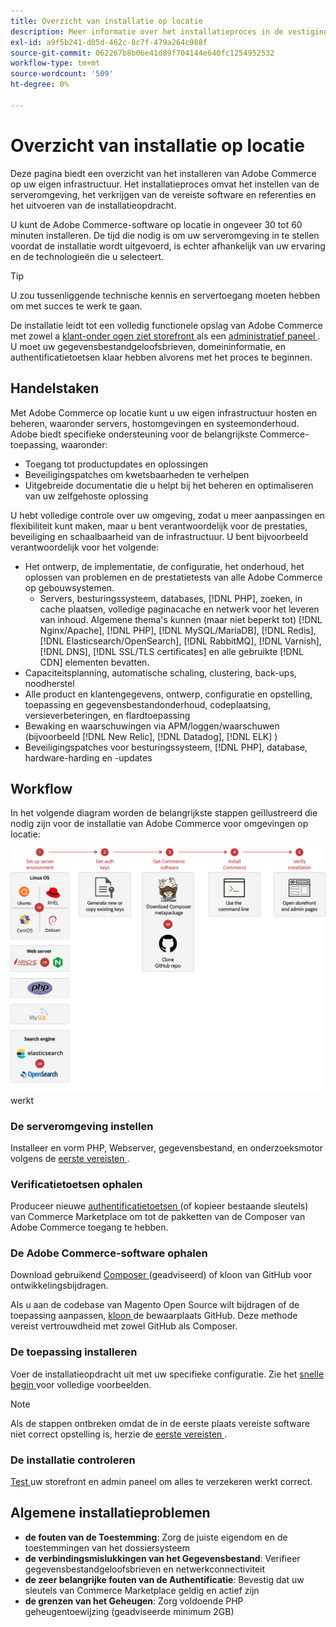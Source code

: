 ```yaml
---
title: Overzicht van installatie op locatie
description: Meer informatie over het installatieproces in de vestiging van Adobe Commerce. Ontdek serververeisten, opstellingsstappen, en plaatsing beste praktijken.
exl-id: a9f5b241-d05d-462c-8c7f-479a264c988f
source-git-commit: 062267b8b06e41d89f704144e640fc1254952532
workflow-type: tm+mt
source-wordcount: '509'
ht-degree: 0%

---
```



# Overzicht van installatie op locatie

Deze pagina biedt een overzicht van het installeren van Adobe Commerce op uw eigen infrastructuur. Het installatieproces omvat het instellen van de serveromgeving, het verkrijgen van de vereiste software en referenties en het uitvoeren van de installatieopdracht.

U kunt de Adobe Commerce-software op locatie in ongeveer 30 tot 60 minuten installeren. De tijd die nodig is om uw serveromgeving in te stellen voordat de installatie wordt uitgevoerd, is echter afhankelijk van uw ervaring en de technologieën die u selecteert.

>[!TIP]
>
>U zou tussenliggende technische kennis en servertoegang moeten hebben om met succes te werk te gaan.

De installatie leidt tot een volledig functionele opslag van Adobe Commerce met zowel a [ klant-onder ogen ziet storefront ](https://experienceleague.adobe.com/en/docs/commerce-admin/start/storefront/storefront) als een [ administratief paneel ](https://experienceleague.adobe.com/en/docs/commerce-admin/start/admin/admin). U moet uw gegevensbestandgeloofsbrieven, domeininformatie, en authentificatietoetsen klaar hebben alvorens met het proces te beginnen.

## Handelstaken

Met Adobe Commerce op locatie kunt u uw eigen infrastructuur hosten en beheren, waaronder servers, hostomgevingen en systeemonderhoud. Adobe biedt specifieke ondersteuning voor de belangrijkste Commerce-toepassing, waaronder:

- Toegang tot productupdates en oplossingen
- Beveiligingspatches om kwetsbaarheden te verhelpen
- Uitgebreide documentatie die u helpt bij het beheren en optimaliseren van uw zelfgehoste oplossing

U hebt volledige controle over uw omgeving, zodat u meer aanpassingen en flexibiliteit kunt maken, maar u bent verantwoordelijk voor de prestaties, beveiliging en schaalbaarheid van de infrastructuur. U bent bijvoorbeeld verantwoordelijk voor het volgende:

- Het ontwerp, de implementatie, de configuratie, het onderhoud, het oplossen van problemen en de prestatietests van alle Adobe Commerce op gebouwsystemen.
   - Servers, besturingssysteem, databases, [!DNL PHP], zoeken, in cache plaatsen, volledige paginacache en netwerk voor het leveren van inhoud. Algemene thema&#39;s kunnen (maar niet beperkt tot) [!DNL Nginx/Apache], [!DNL PHP], [!DNL MySQL/MariaDB], [!DNL Redis], [!DNL Elasticsearch/OpenSearch], [!DNL RabbitMQ], [!DNL Varnish], [!DNL DNS], [!DNL SSL/TLS certificates] en alle gebruikte [!DNL CDN] elementen bevatten.
- Capaciteitsplanning, automatische schaling, clustering, back-ups, noodherstel
- Alle product en klantengegevens, ontwerp, configuratie en opstelling, toepassing en gegevensbestandonderhoud, codeplaatsing, versieverbeteringen, en flardtoepassing
- Bewaking en waarschuwingen via APM/loggen/waarschuwen (bijvoorbeeld [!DNL New Relic], [!DNL Datadog], [!DNL ELK] )
- Beveiligingspatches voor besturingssysteem, [!DNL PHP], database, hardware-harding en -updates

## Workflow

In het volgende diagram worden de belangrijkste stappen geïllustreerd die nodig zijn voor de installatie van Adobe Commerce voor omgevingen op locatie:

![ hoe de installatie ](../assets/installation/on-premises-install.drawio.svg) werkt

### De serveromgeving instellen

Installeer en vorm PHP, Webserver, gegevensbestand, en onderzoeksmotor volgens de [ eerste vereisten ](prerequisites/overview.md).

### Verificatietoetsen ophalen

Produceer nieuwe [ authentificatietoetsen ](prerequisites/authentication-keys.md) (of kopieer bestaande sleutels) van Commerce Marketplace om tot de pakketten van de Composer van Adobe Commerce toegang te hebben.

### De Adobe Commerce-software ophalen

Download gebruikend [ Composer ](prerequisites/commerce.md) (geadviseerd) of kloon van GitHub voor ontwikkelingsbijdragen.

Als u aan de codebase van Magento Open Source wilt bijdragen of de toepassing aanpassen, [ kloon ](https://developer.adobe.com/commerce/contributor/guides/install/clone-repository/) de bewaarplaats GitHub. Deze methode vereist vertrouwdheid met zowel GitHub als Composer.

### De toepassing installeren

Voer de installatieopdracht uit met uw specifieke configuratie. Zie het [ snelle begin ](composer.md) voor volledige voorbeelden.

>[!NOTE]
>
>Als de stappen ontbreken omdat de in de eerste plaats vereiste software niet correct opstelling is, herzie de [ eerste vereisten ](prerequisites/overview.md).

### De installatie controleren

[ Test ](next-steps/verify.md) uw storefront en admin paneel om alles te verzekeren werkt correct.

## Algemene installatieproblemen

- **de fouten van de Toestemming**: Zorg de juiste eigendom en de toestemmingen van het dossiersysteem
- **de verbindingsmislukkingen van het Gegevensbestand**: Verifieer gegevensbestandgeloofsbrieven en netwerkconnectiviteit
- **de zeer belangrijke fouten van de Authentificatie**: Bevestig dat uw sleutels van Commerce Marketplace geldig en actief zijn
- **de grenzen van het Geheugen**: Zorg voldoende PHP geheugentoewijzing (geadviseerde minimum 2GB)
